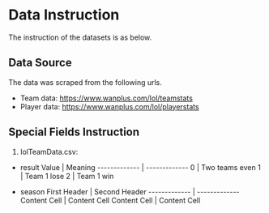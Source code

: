 # Data Instruction
The instruction of the datasets is as below.

## Data Source
The data was scraped from the following urls.
* Team data: https://www.wanplus.com/lol/teamstats
* Player data: https://www.wanplus.com/lol/playerstats

## Special Fields Instruction
1. lolTeamData.csv:
* result
Value           | Meaning
------------- | -------------
0                 | Two teams even
1                 | Team 1 lose
2                 | Team 1 win

* season
First Header  | Second Header
------------- | -------------
Content Cell  | Content Cell
Content Cell  | Content Cell
